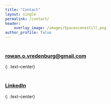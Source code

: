 ```yaml
---
title: "Contact"
layout: single
permalink: /contact/
header:
    overlay_image: /images/Spacescenestill.png
author_profile: false
---
```

<!-- Please contact me at rowan.o.vredenburg@gmail.com with any inquiries
{: .text-center} -->

### [<i class="fas fa-fw fa-envelope-square fa-2x"></i><br>rowan.o.vredenburg@gmail.com](mailto:rowan.o.vredenburg@gmail.com)
{: .text-center}

### [<i class="fab fa-fw fa-linkedin fa-2x"></i><br>LinkedIn](https://www.linkedin.com/in/rowan-vredenburg-4ab372100/)
{: .text-center}

<!-- <div class="contact-center">
    <a href="mailto: rowan.o.vredenburg@gmail.com">
        <i class="fas fa-fw fa-envelope-square"></i>
        rowan.o.vredenburg@gmail.com
    </a>
    <br>
    <a href="https://www.linkedin.com/in/rowan-vredenburg-4ab372100/">
        <i class="fab fa-fw fa-linkedin"></i>
        LinkedIn
    </a>
</div> -->

